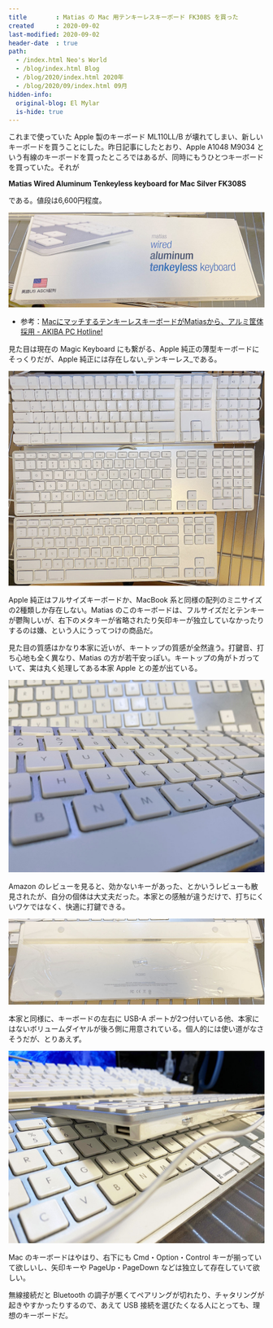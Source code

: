 ```yaml
---
title        : Matias の Mac 用テンキーレスキーボード FK308S を買った
created      : 2020-09-02
last-modified: 2020-09-02
header-date  : true
path:
  - /index.html Neo's World
  - /blog/index.html Blog
  - /blog/2020/index.html 2020年
  - /blog/2020/09/index.html 09月
hidden-info:
  original-blog: El Mylar
  is-hide: true
---
```


これまで使っていた Apple 製のキーボード ML110LL/B が壊れてしまい、新しいキーボードを買うことにした。昨日記事にしたとおり、Apple A1048 M9034 という有線のキーボードを買ったところではあるが、同時にもうひとつキーボードを買っていた。それが

__Matias Wired Aluminum Tenkeyless keyboard for Mac Silver FK308S__

である。値段は6,600円程度。

![](./02-01-01.jpg)

- 参考：[MacにマッチするテンキーレスキーボードがMatiasから、アルミ筐体採用 - AKIBA PC Hotline!](https://akiba-pc.watch.impress.co.jp/docs/news/news/1172634.html)

見た目は現在の Magic Keyboard にも繋がる、Apple 純正の薄型キーボードにそっくりだが、Apple 純正には存在しない_テンキーレス_である。

![](./02-01-02.jpg)

Apple 純正はフルサイズキーボードか、MacBook 系と同様の配列のミニサイズの2種類しか存在しない。Matias のこのキーボードは、フルサイズだとテンキーが鬱陶しいが、右下のメタキーが省略されたり矢印キーが独立していなかったりするのは嫌、という人にうってつけの商品だ。

見た目の質感はかなり本家に近いが、キートップの質感が全然違う。打鍵音、打ち心地も全く異なり、Matias の方が若干安っぽい。キートップの角がトガっていて、実は丸く処理してある本家 Apple との差が出ている。

![](./02-01-05.jpg)

Amazon のレビューを見ると、効かないキーがあった、とかいうレビューも散見されたが、自分の個体は大丈夫だった。本家との感触が違うだけで、打ちにくいワケではなく、快適に打鍵できる。

![](./02-01-03.jpg)

本家と同様に、キーボードの左右に USB-A ポートが2つ付いている他、本家にはないボリュームダイヤルが後ろ側に用意されている。個人的には使い道がなさそうだが、とりあえず。

![](./02-01-04.jpg)

Mac のキーボードはやはり、右下にも Cmd・Option・Control キーが揃っていて欲しいし、矢印キーや PageUp・PageDown などは独立して存在していて欲しい。

無線接続だと Bluetooth の調子が悪くてペアリングが切れたり、チャタリングが起きやすかったりするので、あえて USB 接続を選びたくなる人にとっても、理想のキーボードだ。
